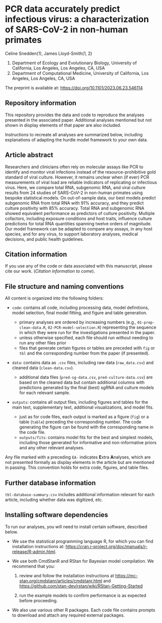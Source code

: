 # PCR data accurately predict infectious virus: a characterization of SARS-CoV-2 in non-human primates

Celine Snedden(1), James Lloyd-Smith(1, 2)

1. Department of Ecology and Evolutionary Biology, University of California, Los Angeles, Los Angeles, CA, USA
2. Department of Computational Medicine, University of California, Los Angeles, Los Angeles, CA, USA

The preprint is available at: https://doi.org/10.1101/2023.06.23.546114


## Repository information

This repository provides the data and code to reproduce the analyses presented in the associated paper. Additional analyses mentioned but not shown in display elements of that paper are also included. 

Instructions to recreate all analyses are summarized below, including explanations of adapting the hurdle model framework to your own data. 

## Article abstract

Researchers and clinicians often rely on molecular assays like PCR to identify and monitor viral infections instead of the resource-prohibitive gold standard of viral culture. However, it remains unclear when (if ever) PCR measurements of viral load are reliable indicators of replicating or infectious virus. Here, we compare total RNA, subgenomic RNA, and viral culture results from 24 studies of SARS-CoV-2 in non-human primates using bespoke statistical models. On out-of-sample data, our best models predict subgenomic RNA from total RNA with 91% accuracy, and they predict culture positivity with 85% accuracy. Total RNA and subgenomic RNA showed equivalent performance as predictors of culture positivity. Multiple cofactors, including exposure conditions and host traits, influence culture predictions for total RNA quantities spanning twelve orders of magnitude. Our model framework can be adapted to compare any assays, in any host species, and for any virus, to support laboratory analyses, medical decisions, and public health guidelines. 

## Citation information

If you use any of the code or data associated with this manuscript, please cite our work. (_Citation information to come_). 

## File structure and naming conventions

All content is organized into the following folders:

- `code`: contains all code, including processing data, model definitions, model selection, final model fitting, and figure and table generation. 
  - primary analyses are ordered by increasing numbers (e.g., `01-prep-clean-data.R`, `02-PCR-model-selection.R`) representing the sequence in which they were run for the investigations presented in the paper.
  - unless otherwise specified, each file should run without needing to run any other files prior
  - files that generate certain figures or tables are preceded with `fig` or `tbl` and the corresponding number from the paper (if presented).

- `data`: contains data as `.csv` files, including raw data (`raw_data.csv`) and cleaned data (`clean-data.csv`). 
  - additional data files (`pred-sg-data.csv`, `pred-culture-data.csv`) are based on the cleaned data but contain additional columns with predictions generated by the final (best) sgRNA and culture models for each relevant sample.

- `outputs`: contains all output files, including figures and tables for the main text, supplementary text, additional visualizations, and model fits.
  - just as for code files, each output is marked as a figure (`fig`) or a table (`table`) preceding the corresponding number. The code generating the figure can be found with the corresponding name in the code file. 
  - `outputs/fits`: contains model fits for the best and simplest models, including those generated for informative and non-informative priors and any other relevant analyses.

Any file marked with a preceding `EA-` indicates **E**xtra **A**nalyses, which are not presented formally as display elements in the article but are mentioned in passing. This convention holds for extra code, figures, and table files. 

## Further database information

`tbl-database-summary.csv` includes additional information relevant for each article, including whether data was digitized, etc.

## Installing software dependencies

To run our analyses, you will need to install certain software, described below. 

- We use the statistical programming language R, for which you can find installation instructions at: https://cran.r-project.org/doc/manuals/r-release/R-admin.html. 

- We use both CmdStanR and RStan for Bayesian model compilation. We recommend that you: 

  1. review and follow the installation instructions at https://mc-stan.org/cmdstanr/articles/cmdstanr.html and https://github.com/stan-dev/rstan/wiki/RStan-Getting-Started
  
  2. run the example models to confirm performance is as expected before proceeding. 

- We also use various other R packages. Each code file contains prompts to download and attach any required external packages. 
